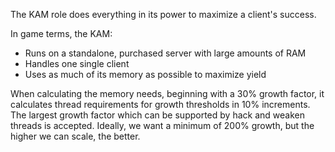 The KAM role does everything in its power to maximize a client's success.

In game terms, the KAM:
- Runs on a standalone, purchased server with large amounts of RAM
- Handles one single client
- Uses as much of its memory as possible to maximize yield

When calculating the memory needs, beginning with a 30% growth factor, it calculates thread requirements for growth thresholds in 10% increments. The largest growth factor which can be supported by hack and weaken threads is accepted. Ideally, we want a minimum of 200% growth, but the higher we can scale, the better.

```js

```